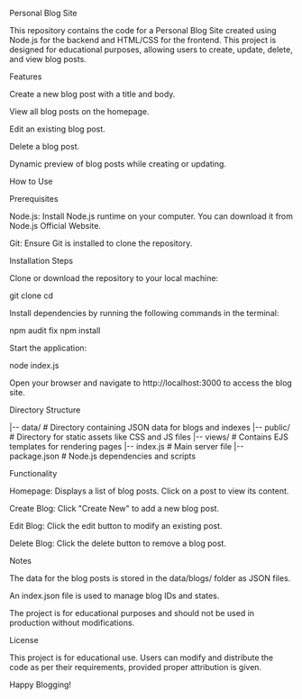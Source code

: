 Personal Blog Site

This repository contains the code for a Personal Blog Site created using Node.js for the backend and HTML/CSS for the frontend. This project is designed for educational purposes, allowing users to create, update, delete, and view blog posts.

Features

Create a new blog post with a title and body.

View all blog posts on the homepage.

Edit an existing blog post.

Delete a blog post.

Dynamic preview of blog posts while creating or updating.

How to Use

Prerequisites

Node.js: Install Node.js runtime on your computer. You can download it from Node.js Official Website.

Git: Ensure Git is installed to clone the repository.

Installation Steps

Clone or download the repository to your local machine:

git clone <repository-url>
cd <repository-folder>

Install dependencies by running the following commands in the terminal:

npm audit fix
npm install

Start the application:

node index.js

Open your browser and navigate to http://localhost:3000 to access the blog site.

Directory Structure

|-- data/                   # Directory containing JSON data for blogs and indexes
|-- public/                 # Directory for static assets like CSS and JS files
|-- views/                  # Contains EJS templates for rendering pages
|-- index.js                # Main server file
|-- package.json            # Node.js dependencies and scripts

Functionality

Homepage: Displays a list of blog posts. Click on a post to view its content.

Create Blog: Click "Create New" to add a new blog post.

Edit Blog: Click the edit button to modify an existing post.

Delete Blog: Click the delete button to remove a blog post.

Notes

The data for the blog posts is stored in the data/blogs/ folder as JSON files.

An index.json file is used to manage blog IDs and states.

The project is for educational purposes and should not be used in production without modifications.

License

This project is for educational use. Users can modify and distribute the code as per their requirements, provided proper attribution is given.

Happy Blogging!
